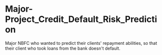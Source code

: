 # Major-Project_Credit_Default_Risk_Prediction
Major NBFC who wanted to predict their clients' repayment abilities, so that their client who took loans from the bank doesn't default.
